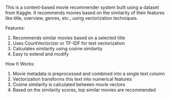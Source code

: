 This is a content-based movie recommender system built using a dataset from Kaggle. It recommends movies based on the similarity of their features like title, overview, genres, etc., using vectorization techniques.

Features:
1. Recommends similar movies based on a selected title
2. Uses CountVectorizer or TF-IDF for text vectorization
3. Calculates similarity using cosine similarity
4. Easy to extend and modify

How It Works:
1. Movie metadata is preprocessed and combined into a single text column
2. Vectorization transforms this text into numerical features
3. Cosine similarity is calculated between movie vectors
4. Based on the similarity scores, top similar movies are recommended
